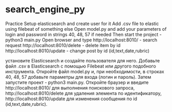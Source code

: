 ﻿# search_engine_py

Practice Setup elasticsearch and create user for it Add .csv file to elastic using filebeat of something else Open model.py and add your parameters of login and password in strings 40, 48, 57 if needed Then start the project - python3 main.py Open browser and type http://localhost:8010/ - search request http://localhost:8010/delete - delete item by id http://localhost:8010/update - change post by id (id,text,date,rubric)


установите Elasticsearch и создайте пользователя для него. Добавьте файл .csv в Elasticsearch с помощью Filebeat или другого подобного инструмента. Откройте файл model.py и, при необходимости, в строках 40, 48, 57 добавьте параметры для входа (логин и пароль). Затем запустите проект - python3 main.py. Откройте браузер и введите http://localhost:8010/ для выполнения поискового запроса, http://localhost:8010/delete для удаления элемента по идентификатору, http://localhost:8010/update для изменения сообщения по id (id,text,date,rubric).
